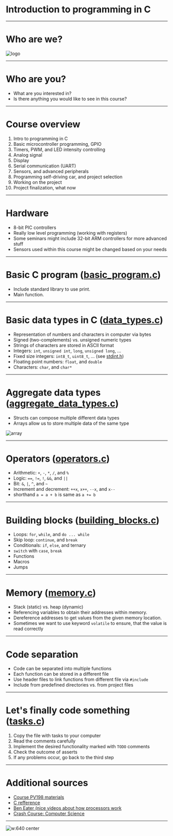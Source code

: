 # Introduction to programming in C

---

# Who are we?

![logo](https://emlab.fi.muni.cz/_media/wiki/logo.png)

---

# Who are you?
 - What are you interested in?
 - Is there anything you would like to see in this course?

---

# Course overview
 1. Intro to programming in C
 1. Basic microcontroller programming, GPIO
 1. Timers, PWM, and LED intensity controlling
 1. Analog signal
 1. Display
 1. Serial communication (UART)
 1. Sensors, and advanced peripherals
 1. Programming self-driving car, and project selection
 1. Working on the project
 1. Project finalization, what now

---

# Hardware
 - 8-bit PIC controllers
 - Really low level programming (working with registers)
 - Some seminars might include 32-bit ARM controllers for more advanced stuff
 - Sensors used within this course might be changed based on your needs

---

# Basic C program ([basic_program.c](https://github.com/Northeus/embedded_intro/tree/master/seminar01/code/basic_program.c))
 - Include standard library to use print.
 - Main function.

---

# Basic data types in C ([data_types.c](https://github.com/Northeus/embedded_intro/tree/master/seminar01/code/data_types.c))
 - Representation of numbers and characters in computer via bytes
 - Signed (two-complements) vs. unsigned numeric types
 - Strings of characters are stored in ASCII format
 - Integers: `int`, `unsigned int`, `long`, `unsigned long`, ...
 - Fixed size integers: `int8_t`, `uint8_t`, ... (see [stdint.h](https://en.cppreference.com/w/c/types/integer))
 - Floating point numbers: `float`, and `double`
 - Characters: `char`, and `char*`

---

# Aggregate data types ([aggregate_data_types.c](https://github.com/Northeus/embedded_intro/tree/master/seminar01/code/aggregate_data_types.c))
 - Structs can compose multiple different data types
 - Arrays allow us to store multiple data of the same type

![array](https://media.geeksforgeeks.org/wp-content/uploads/20230302091959/Arrays-in-C.png)

---

# Operators ([operators.c](https://github.com/Northeus/embedded_intro/tree/master/seminar01/code/operators.c))
 - Arithmetic: `+`, `-`, `*`, `/`, and `%`
 - Logic: `==`, `!=`, `!`, `&&`, and `||`
 - Bit: `&`, `|`, `^`, and `~`
 - Increment and decrement: `++x`, `x++`, `--x`, and `x--`
 - shorthand `a = a + b` is same as `a += b`

---

# Building blocks ([building_blocks.c](https://github.com/Northeus/embedded_intro/tree/master/seminar01/code/building_blocks.c))
 - Loops: `for`, `while`, and `do ... while`
 - Skip loop: `continue`, and `break`
 - Conditionals: `if`, `else`, and ternary
 - `switch` with `case`, `break`
 - Functions
 - Macros
 - Jumps

---

# Memory ([memory.c](https://github.com/Northeus/embedded_intro/tree/master/seminar01/code/memory.c))
 - Stack (static) vs. heap (dynamic)
 - Referencing variables to obtain their addresses within memory.
 - Dereference addresses to get values from the given memory location.
 - Sometimes we want to use keyword `volatile` to ensure, that the value is read correctly

---

# Code separation
 - Code can be separated into multiple functions
 - Each function can be stored in a different file
 - Use header files to link functions from different file via `#include`
 - Include from predefined directories vs. from project files

---

# Let's finally code something ([tasks.c](https://github.com/Northeus/embedded_intro/tree/master/seminar01/code/tasks.c))
 1. Copy the file with tasks to your computer
 1. Read the comments carefully
 1. Implement the desired functionality marked with `TODO` comments
 1. Check the outcome of asserts
 1. If any problems occur, go back to the third step

---

# Additional sources
 - [Course PV198 materials](https://pv198.pages.fi.muni.cz/parts/Preliminaries.html)
 - [C refference](https://en.cppreference.com/w/c)
 - [Ben Eater (nice videos about how processors work](https://www.youtube.com/c/BenEater)
 - [Crash Course: Computer Science](https://www.youtube.com/playlist?list=PLH2l6uzC4UEW0s7-KewFLBC1D0l6XRfye)

---

<style>
    img[alt~="center"]
    {
        display: block;
        margin: 0 auto;
    }
</style>

![w:640 center](https://static.wikia.nocookie.net/multiversus/images/d/db/ROThumb_ThatsAllFolks.png)
